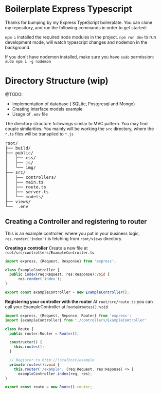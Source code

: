 # Boilerplate Express Typescript

Thanks for bumping by my Express TypeScript boilerplate. You can clone my repository, and run the following commands in order to get started:

`npm i` installed the required node modules in the project.
`npm run dev` to run development mode, will watch typescript changes and nodemon in the background.

If you don't have nodemon installed, make sure you have `sudo` permission:
`sudo npm i -g nodemon`


# Directory Structure (wip)

@TODO: 
* Implementation of database ( SQLite, Postgresql and Mongo)
* Creating interface models example
* Usage of `.env` file

The directory structure followings similar to MVC pattern. You may find couple similarities. You mainly will be working the `src` directory, where the `*.ts` files will be transpiled to `*.js`

<pre>
root/
├── build/
├── public/
│   ├── css/
│   ├── js/
│   └── img/
├── src/
│   ├── controllers/
│   ├── main.ts
│   ├── route.ts
│   ├── server.ts
│   └── models/
├── views/
└──  .env
</pre>
## Creating a Controller and registering to router

This is an example controller, where you put in your business logic, `res.render('index')` is fetching from `root/views` directory.

**Creating a controller**
Create a new file at `root/src/controllers/ExampleController.ts`
```ts
import express, {Request, Response} from 'express';

class ExampleController {
  public index(req:Request, res:Response):void {
      res.render('index');
}

export const exampleController = new ExampleController();
```

**Registering your controller with the router**
At `root/src/route.ts` you can call your ExampleController at `Route@routes():void`
```ts
import express, {Request, Reponse, Router} from 'express';
import {exampleController} from './controllers/ExampleController'

class Route {
  public router:Router = Router();

  constructor() {
    this.routes();
  }

  // Register to http://localhost/example
  private routes():void {
    this.router('/example', (req:Request, res:Reponse) => {
      exampleController.index(req, res);
}

export const route = new Route().router;
```